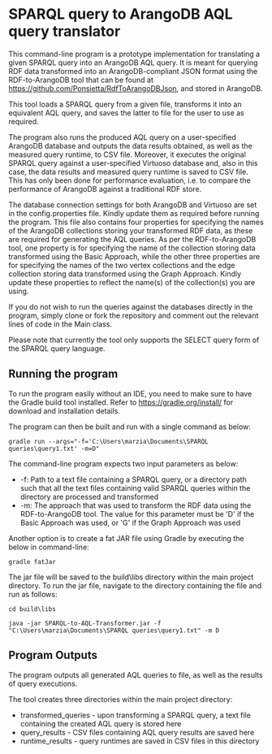 # SPARQL query to ArangoDB AQL query translator

This command-line program is a prototype implementation for translating a given SPARQL query into an ArangoDB AQL query. 
It is meant for querying RDF data transformed into an ArangoDB-compliant JSON format using the RDF-to-ArangoDB tool that can be found at https://github.com/Ponsietta/RdfToArangoDBJson, and stored in ArangoDB. 

This tool loads a SPARQL query from a given file, transforms it into an equivalent AQL query, and saves the latter to file for the user to use as required.

The program also runs the produced AQL query on a user-specified ArangoDB database and outputs the data results obtained, as well as the measured query runtime, to CSV file. Moreover, it executes the original SPARQL query against a user-specified Virtuoso database and, also in this case, the data results and measured query runtime is saved to CSV file. This has only been done for performance evaluation, i.e. to compare the performance of ArangoDB against a traditional RDF store. 

The database connection settings for both ArangoDB and Virtuoso are set in the config.properties file. Kindly update them as required before running the program. This file also contains four properties for specifying the names of the ArangoDB collections storing your transformed RDF data, as these are required for generating the AQL queries. As per the RDF-to-ArangoDB tool, one property is for specifying the name of the collection storing data transformed using the Basic Approach, while the other three properties are for specifying the names of the two vertex collections and the edge collection storing data transformed using the Graph Approach. Kindly update these properties to reflect the name(s) of the collection(s) you are using.

If you do not wish to run the queries against the databases directly in the program, simply clone or fork the repository and comment out the relevant lines of code in the Main class.

Please note that currently the tool only supports the SELECT query form of the SPARQL query language.

## Running the program

To run the program easily without an IDE, you need to make sure to have the Gradle build tool installed. 
Refer to https://gradle.org/install/ for download and installation details.

The program can then be built and run with a single command as below:

    gradle run --args="-f='C:\Users\marzia\Documents\SPARQL queries\query1.txt' -m=D"

The command-line program expects two input parameters as below:
- -f: Path to a text file containing a SPARQL query, or a directory path such that all the text files containing valid SPARQL queries within the directory are processed and transformed
- -m: The approach that was used to transform the RDF data using the RDF-to-ArangoDB tool. The value for this parameter must be 'D' if the Basic Approach was used, or 'G' if the Graph Approach was used

Another option is to create a fat JAR file using Gradle by executing the below in command-line:

    gradle fatJar
    
The jar file will be saved to the build\libs directory within the main project directory. To run the jar file, navigate to the directory containing the file and run as follows:

    cd build\libs

    java -jar SPARQL-to-AQL-Transformer.jar -f "C:\Users\marzia\Documents\SPARQL queries\query1.txt" -m D

## Program Outputs

The program outputs all generated AQL queries to file, as well as the results of query executions.

The tool creates three directories within the main project directory:
- transformed_queries - upon transforming a SPARQL query, a text file containing the created AQL query is stored here
- query_results - CSV files containing AQL query results are saved here
- runtime_results - query runtimes are saved in CSV files in this directory

